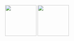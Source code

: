 <div id="header" align="center">
  <img src="https://media.giphy.com/media/M9gbBd9nbDrOTu1Mqx/giphy.gif" width="100"/>
  <img src=" https://media.giphy.com/media/qgQUggAC3Pfv687qPC/giphy.gif" width="100"/>

</div>
